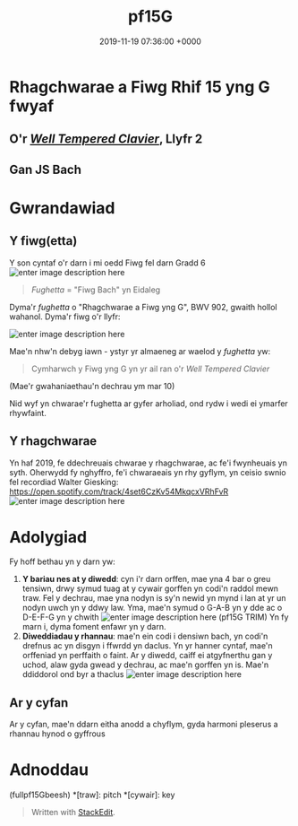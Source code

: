 ﻿---
layout: single
title:  "pf15G"
date:   2019-11-19 07:36:00 +0000
categories: piano preliwd fiwg baroc
---

# Rhagchwarae a Fiwg Rhif 15 yng G fwyaf 
## O'r [_Well Tempered Clavier_](#), Llyfr 2 
## Gan JS Bach

# Gwrandawiad

## Y fiwg(etta)
Y son cyntaf o'r darn i mi oedd Fiwg fel darn Gradd 6
![enter image description here](https://lh3.googleusercontent.com/G1bsHMbrX0uCyBBRWdSwHtcqgQgoKcQ57OOPWOz2XA3zs2DaE6ofyR0aeVU5Tww3a1mMnrLfysoP)
> _Fughetta_ = "Fiwg Bach" yn Eidaleg

Dyma'r _fughetta_ o "Rhagchwarae a Fiwg yng G", BWV 902, gwaith hollol wahanol. Dyma'r fiwg o'r llyfr:

![enter image description here](https://lh3.googleusercontent.com/bKM5LHPVMKzAquvkCD7NYu5hBJrl6Z9pe7CuLe7QAcaWUfbAZ8beuilwJfDTxJdVh3mjNj04EYX0)

Mae'n nhw'n debyg iawn - ystyr yr almaeneg ar waelod y _fughetta_ yw:
> Cymharwch y Fiwg yng G yn yr ail ran o'r _Well Tempered Clavier_

(Mae'r gwahaniaethau'n dechrau ym mar 10)

Nid wyf yn chwarae'r fughetta ar gyfer arholiad, ond rydw i wedi ei ymarfer rhywfaint.

## Y rhagchwarae

Yn haf 2019, fe ddechreuais chwarae y rhagchwarae, ac fe'i fwynheuais yn syth. Oherwydd fy nghyffro, fe'i chwaraeais yn rhy gyflym, yn ceisio swnio fel recordiad Walter Giesking: https://open.spotify.com/track/4set6CzKv54MkqcxVRhFvR
![enter image description here](https://lh3.googleusercontent.com/48g8D8f8fEqKl_y2Wc8fyOtAEAMmoBs4-OLnqny9Pjx3SOaVLIgxzAhrOd9lOcLbRF0mjDxB_4s8)


# Adolygiad
Fy hoff bethau yn y darn yw:

1. **Y bariau nes at y diwedd**: cyn i'r darn orffen, mae yna 4 bar o greu tensiwn, drwy symud tuag at y cywair gorffen yn codi'n raddol mewn traw. Fel y dechrau, mae yna nodyn is sy'n newid yn mynd i lan at yr un nodyn uwch yn y ddwy law. Yma, mae'n symud o G-A-B yn y dde ac o D-E-F-G yn y chwith
![enter image description here](https://lh3.googleusercontent.com/PT39_u-d5Le8Qg5Tj6x8pX4PbGQENhjp3JlPVGp-VhCmiF6Ejw8vIlWDLqGa8kQnxjLvHCcB9kGx)
(pf15G TRIM)
Yn fy marn i, dyma foment enfawr yn y darn.
2. **Diweddiadau y rhannau**: mae'n ein codi i densiwn bach, yn codi'n drefnus ac yn disgyn i ffwrdd yn daclus. Yn yr hanner cyntaf, mae'n orffeniad yn perffaith o faint. Ar y diwedd, caiff ei atgyfnerthu gan y uchod, alaw gyda gwead y dechrau, ac mae'n gorffen yn is. Mae'n ddiddorol ond byr a thaclus
![enter image description here](https://lh3.googleusercontent.com/DMqTc86_g2dOJkb7ATxvBAAnZ2rTJddO0i5qAXPYcmBOQd4PgP6CKZQ72kJGy4vA-BXnJTfuSEOp)

## Ar y cyfan
Ar y cyfan, mae'n ddarn eitha anodd a chyflym, gyda harmoni pleserus a rhannau hynod o gyffrous
# Adnoddau
(fullpf15Gbeesh)
*[traw]: pitch
*[cywair]: key

> Written with [StackEdit](https://stackedit.io/).
